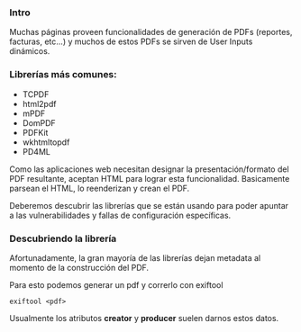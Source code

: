 ### Intro

Muchas páginas proveen funcionalidades de generación de PDFs (reportes, facturas, etc...) y muchos de estos PDFs se sirven de User Inputs dinámicos.

### Librerías más comunes:

- TCPDF
- html2pdf
- mPDF
- DomPDF
- PDFKit
- wkhtmltopdf
- PD4ML

Como las aplicaciones web necesitan designar la presentación/formato del PDF resultante, aceptan HTML para lograr esta funcionalidad. Basicamente parsean el HTML, lo reenderizan y crean el PDF.

Deberemos descubrir las librerías que se están usando para poder apuntar a las vulnerabilidades y fallas de configuración específicas.

### Descubriendo la librería

Afortunadamente, la gran mayoría de las librerías dejan metadata al momento de la construcción del PDF.

Para esto podemos generar un pdf y correrlo con exiftool

    exiftool <pdf>

Usualmente los atributos **creator** y **producer** suelen darnos estos datos.
